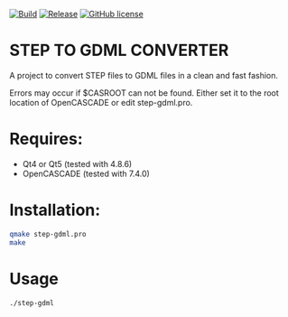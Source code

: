 [![Build](https://img.shields.io/badge/build-passing-brightgreen)](https://github.com/haknkayaa/step-2-gdml)
[![Release](https://img.shields.io/badge/release-v0.1-blue)](https://github.com/haknkayaa/step-2-gdml)
[![GitHub license](https://img.shields.io/github/license/haknkayaa/step-2-gdml)](https://github.com/haknkayaa/step-2-gdml/blob/master/LICENSE.md)

# STEP TO GDML CONVERTER

A project to convert STEP files to GDML files in a clean and fast fashion.

Errors may occur if $CASROOT can not be found. Either set it to
the root location of OpenCASCADE or edit step-gdml.pro.

# Requires:
- Qt4 or Qt5 (tested with 4.8.6)
- OpenCASCADE (tested with 7.4.0)

# Installation:
```bash
qmake step-gdml.pro
make
```

# Usage
```bash
./step-gdml
```



